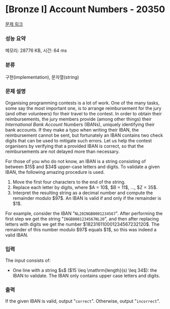 # [Bronze I] Account Numbers - 20350 

[문제 링크](https://www.acmicpc.net/problem/20350) 

### 성능 요약

메모리: 28776 KB, 시간: 64 ms

### 분류

구현(implementation), 문자열(string)

### 문제 설명

<p>Organising programming contests is a lot of work.  One of the many tasks, some say the most important one, is to arrange reimbursement for the jury (and other volunteers) for their travel to the contest. In order to obtain their reimbursements, the jury members provide (among other things) their <em>International Bank Account Number</em>s (IBANs), uniquely identifying their bank accounts.  If they make a typo when writing their IBAN, the reimbursement cannot be sent, but fortunately an IBAN contains two check digits that can be used to mitigate such errors.  Let us help the contest organisers by verifying that a provided IBAN is correct, so that the reimbursements are not delayed more than necessary.</p>

<p>For those of you who do not know, an IBAN is a string consisting of between $15$ and $34$ upper-case letters and digits.  To validate a given IBAN, the following amazing procedure is used. </p>

<ol>
	<li>Move the first four characters to the end of the string. </li>
	<li>Replace each letter by digits, where $A = 10$, $B = 11$, ..., $Z = 35$.</li>
	<li>Interpret the resulting string as a decimal number and compute the remainder modulo $97$. An IBAN is valid if and only if the remainder is $1$. </li>
</ol>

<p>For example, consider the IBAN "<code>NL20INGB0001234567</code>".  After performing the first step we get the string "<code>INGB0001234567NL20</code>", and then after replacing letters with digits we get the number $182316110001234567232120$.  The remainder of this number modulo $97$ equals $1$, so this was indeed a valid IBAN.</p>

### 입력 

 <p>The input consists of:</p>

<ul>
	<li>One line with a string $s$ ($15 \leq \mathrm{length}(s) \leq 34$): the IBAN to validate. The IBAN only contains upper case letters and digits.</li>
</ul>

### 출력 

 <p>If the given IBAN is valid, output "<code>correct</code>".  Otherwise, output "<code>incorrect</code>".</p>

